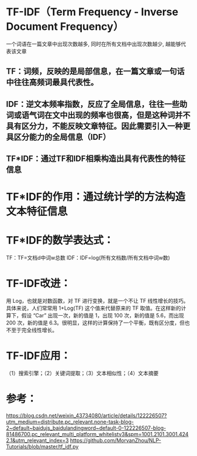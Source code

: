 # TF-IDF（Term Frequency - Inverse Document Frequency）
一个词语在一篇文章中出现次数越多, 同时在所有文档中出现次数越少, 越能够代表该文章
## TF：词频，反映的是局部信息，在一篇文章或一句话中往往高频词最具代表性。
## IDF：逆文本频率指数，反应了全局信息，往往一些助词或语气词在文中出现的频率也很高，但是这种词并不具有区分力，不能反映文章特征。因此需要引入一种更具区分能力的全局信息（IDF）
## TF*IDF：通过TF和IDF相乘构造出具有代表性的特征信息

# TF*IDF的作用：通过统计学的方法构造文本特征信息
# TF*IDF的数学表达式：
  TF：TF=文档d中词w总数
  IDF：IDF=log(所有文档数/所有文档中词w数)
# TF-IDF改进：
  用 Log，也就是对数函数，对 TF 进行变换，就是一个不让 TF 线性增长的技巧。具体来说，人们常常用 1+Log(TF) 这个值来代替原来的 TF 取值。在这样新的计算下，假设 “Car” 出现一次，新的值是 1，出现 100 次，新的值是 5.6，而出现 200 次，新的值是 6.3。很明显，这样的计算保持了一个平衡，既有区分度，但也不至于完全线性增长。
# TF-IDF应用：
（1）搜索引擎；（2）关键词提取；（3）文本相似性；（4）文本摘要
# 参考：
https://blog.csdn.net/weixin_43734080/article/details/122226507?utm_medium=distribute.pc_relevant.none-task-blog-2~default~baidujs_baidulandingword~default-0-122226507-blog-81486700.pc_relevant_multi_platform_whitelistv3&spm=1001.2101.3001.4242.1&utm_relevant_index=3
https://github.com/MorvanZhou/NLP-Tutorials/blob/master/tf_idf.py
